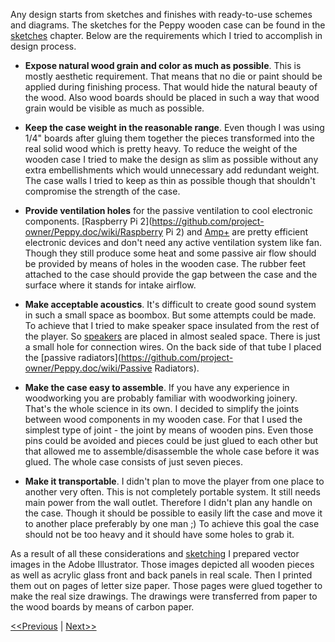 Any design starts from sketches and finishes with ready-to-use schemes and diagrams. The sketches for the Peppy wooden case can be found in the [sketches](https://github.com/project-owner/Peppy.doc/wiki/Sketches) chapter. Below are the requirements which I tried to accomplish in design process.

* **Expose natural wood grain and color as much as possible**. This is mostly aesthetic requirement. That means that no die or paint should be applied during finishing process. That would hide the natural beauty of the wood. Also wood boards should be placed in such a way that wood grain would be visible as much as possible.

* **Keep the case weight in the reasonable range**. Even though I was using 1/4" boards after gluing them together the pieces transformed into the real solid wood which is pretty heavy. To reduce the weight of the wooden case I tried to make the design as slim as possible without any extra embellishments which would unnecessary add redundant weight. The case walls I tried to keep as thin as possible though that shouldn't compromise the strength of the case. 

* **Provide ventilation holes** for the passive ventilation to cool electronic components. [Raspberry Pi 2](https://github.com/project-owner/Peppy.doc/wiki/Raspberry Pi 2) and [Amp+](https://github.com/project-owner/Peppy.doc/wiki/Amplifier) are pretty efficient electronic devices and don't need any active ventilation system like fan. Though they still produce some heat and some passive air flow should be provided by means of holes in the wooden case. The rubber feet attached to the case should provide the gap between the case and the surface where it stands for intake airflow. 

* **Make acceptable acoustics**. It's difficult to create good sound system in such a small space as boombox. But some attempts could be made. To achieve that I tried to make speaker space insulated from the rest of the player. So [speakers](https://github.com/project-owner/Peppy.doc/wiki/Speakers) are placed in almost sealed space. There is just a small hole for connection wires. On the back side of that tube I placed the [passive radiators](https://github.com/project-owner/Peppy.doc/wiki/Passive Radiators).

* **Make the case easy to assemble**. If you have any experience in woodworking you are probably familiar with woodworking joinery. That's the whole science in its own. I decided to simplify the joints between wood components in my wooden case. For that I used the simplest type of joint - the joint by means of wooden pins. Even those pins could be avoided and pieces could be just glued to each other but that allowed me to assemble/disassemble the whole case before it was glued. The whole case consists of just seven pieces.

* **Make it transportable**. I didn't plan to move the player from one place to another very often. This is not completely portable system. It still needs main power from the wall outlet. Therefore I didn't plan any handle on the case. Though it should be possible to easily lift the case and move it to another place preferably by one man ;) To achieve this goal the case should not be too heavy and it should have some holes to grab it.

As a result of all these considerations and [sketching](https://github.com/project-owner/Peppy.doc/wiki/Sketches) I prepared vector images in the Adobe Illustrator. Those images depicted all wooden pieces as well as acrylic glass front and back panels in real scale. Then I printed them out on pages of letter size paper. Those pages were glued together to make the real size drawings. The drawings were transferred from paper to the wood boards by means of carbon paper.

[<<Previous](https://github.com/project-owner/Peppy.doc/wiki/Woodware) | [Next>>](https://github.com/project-owner/Peppy.doc/wiki/Sawing)
